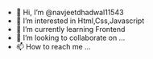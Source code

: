 - 👋 Hi, I’m @navjeetdhadwal11543
- 👀 I’m interested in Html,Css,Javascript
- 🌱 I’m currently learning Frontend
- 💞️ I’m looking to collaborate on ...
- 📫 How to reach me ...

<!---
navjeetdhadwal11543/navjeetdhadwal11543 is a ✨ special ✨ repository because its `README.md` (this file) appears on your GitHub profile.
You can click the Preview link to take a look at your changes.
--->
